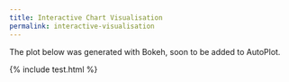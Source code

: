 ```yaml
---
title: Interactive Chart Visualisation
permalink: interactive-visualisation
---
```


The plot below was generated with Bokeh, soon to be added to AutoPlot.

{% include test.html %}